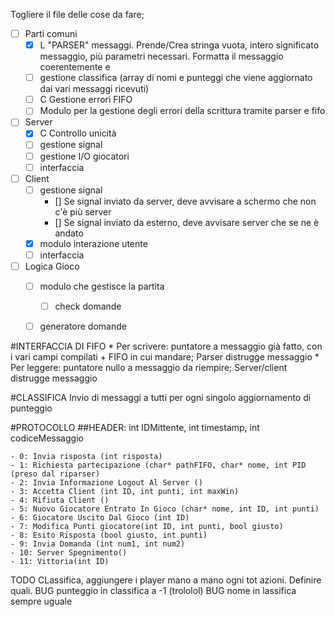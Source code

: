 Togliere il file delle cose da fare;

- [ ] Parti comuni
    - [x] L "PARSER" messaggi. Prende/Crea stringa vuota, intero significato messaggio, più parametri necessari. Formatta il messaggio coerentemente e
    - [ ] gestione classifica (array di nomi e punteggi che viene aggiornato dai vari messaggi ricevuti)
    - [ ] C Gestione errori FIFO
    - [ ] Modulo per la gestione degli errori della scrittura tramite parser e fifo
- [ ] Server
    - [x] C Controllo unicità
    - [ ] gestione signal
    - [ ] gestione I/O giocatori
    - [ ] interfaccia

- [ ] Client
    - [ ] gestione signal
        - [] Se signal inviato da server, deve avvisare a schermo che non c'è più server
        - [] Se signal inviato da esterno, deve avvisare server che se ne è andato
    - [x] modulo interazione utente
    - [ ] interfaccia

- [ ] Logica Gioco
    - [ ] modulo che gestisce la partita
        - [ ] check domande
    - [ ] generatore domande


#INTERFACCIA DI FIFO
    * Per scrivere: puntatore a messaggio già fatto, con i vari campi compilati + FIFO in cui mandare;
        Parser distrugge messaggio
    * Per leggere: puntatore nullo a messaggio da riempire;
        Server/client distrugge messaggio

#CLASSIFICA
    Invio di messaggi a tutti per ogni singolo aggiornamento di punteggio

#PROTOCOLLO
    ##HEADER: int IDMittente, int timestamp, int codiceMessaggio

    - 0: Invia risposta (int risposta)
    - 1: Richiesta partecipazione (char* pathFIFO, char* nome, int PID (preso dal riparser)
    - 2: Invia Informazione Logout Al Server ()
    - 3: Accetta Client (int ID, int punti, int maxWin)
    - 4: Rifiuta Client ()
    - 5: Nuovo Giocatore Entrato In Gioco (char* nome, int ID, int punti)
    - 6: Giocatore Uscito Dal Gioco (int ID)
    - 7: Modifica Punti giocatore(int ID, int punti, bool giusto)
    - 8: Esito Risposta (bool giusto, int punti)
    - 9: Invia Domanda (int num1, int num2)
    - 10: Server Spegnimento()
    - 11: Vittoria(int ID)


TODO CLassifica, 
        aggiungere i player mano a mano ogni tot azioni. Definire quali.
        BUG punteggio in classifica a -1 (trololol)
        BUG nome in lassifica sempre uguale